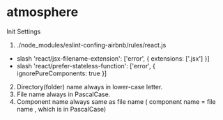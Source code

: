 # atmosphere

Init Settings
1. ./node_modules/eslint-confing-airbnb/rules/react.js
  - slash 'react/jsx-filename-extension': ['error', { extensions: ['.jsx'] }]
  - slash 'react/prefer-stateless-function': ['error', { ignorePureComponents: true }]
2. Directory(folder) name always in lower-case letter.
3. File name always in PascalCase.
4. Component name always same as file name ( component name = file name , which is in PascalCase)


